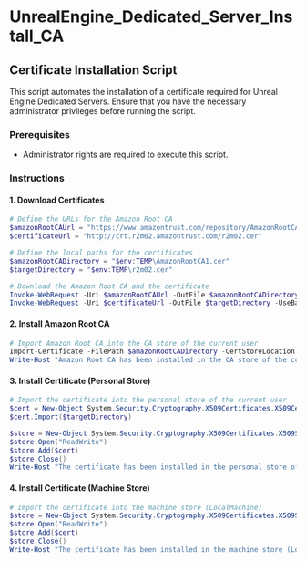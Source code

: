 # UnrealEngine_Dedicated_Server_Install_CA

## Certificate Installation Script

This script automates the installation of a certificate required for Unreal Engine Dedicated Servers. Ensure that you have the necessary administrator privileges before running the script.

### Prerequisites
- Administrator rights are required to execute this script.

### Instructions

#### 1. Download Certificates
```powershell
# Define the URLs for the Amazon Root CA
$amazonRootCAUrl = "https://www.amazontrust.com/repository/AmazonRootCA1.cer"
$certificateUrl = "http://crt.r2m02.amazontrust.com/r2m02.cer"

# Define the local paths for the certificates
$amazonRootCADirectory = "$env:TEMP\AmazonRootCA1.cer"
$targetDirectory = "$env:TEMP\r2m02.cer"

# Download the Amazon Root CA and the certificate
Invoke-WebRequest -Uri $amazonRootCAUrl -OutFile $amazonRootCADirectory -UseBasicParsing -ErrorAction Stop
Invoke-WebRequest -Uri $certificateUrl -OutFile $targetDirectory -UseBasicParsing -ErrorAction Stop
```

#### 2. Install Amazon Root CA
```powershell
# Import Amazon Root CA into the CA store of the current user
Import-Certificate -FilePath $amazonRootCADirectory -CertStoreLocation Cert:\CurrentUser\CA -ErrorAction Stop
Write-Host "Amazon Root CA has been installed in the CA store of the current user."
```

#### 3. Install Certificate (Personal Store)
```powershell
# Import the certificate into the personal store of the current user
$cert = New-Object System.Security.Cryptography.X509Certificates.X509Certificate2
$cert.Import($targetDirectory)

$store = New-Object System.Security.Cryptography.X509Certificates.X509Store("CA", "CurrentUser")
$store.Open("ReadWrite")
$store.Add($cert)
$store.Close()
Write-Host "The certificate has been installed in the personal store of the current user."
```

#### 4. Install Certificate (Machine Store)
```powershell
# Import the certificate into the machine store (LocalMachine)
$store = New-Object System.Security.Cryptography.X509Certificates.X509Store("CA", "LocalMachine")
$store.Open("ReadWrite")
$store.Add($cert)
$store.Close()
Write-Host "The certificate has been installed in the machine store (LocalMachine)."
```
